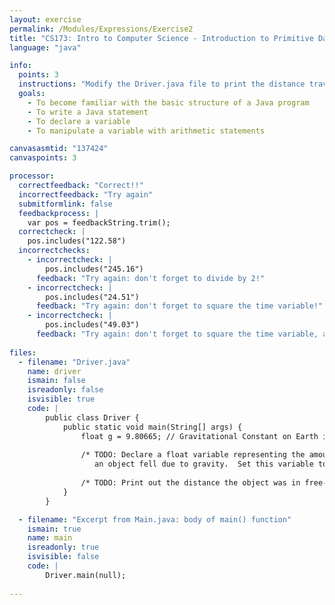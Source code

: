 ```yaml
---
layout: exercise
permalink: /Modules/Expressions/Exercise2
title: "CS173: Intro to Computer Science - Introduction to Primitive Data Types and Expressions Revisited"
language: "java"

info:
  points: 3
  instructions: "Modify the Driver.java file to print the distance traveled by an object in free-fall for 5 seconds on Earth."
  goals:
    - To become familiar with the basic structure of a Java program
    - To write a Java statement
    - To declare a variable
    - To manipulate a variable with arithmetic statements

canvasasmtid: "137424"
canvaspoints: 3

processor:  
  correctfeedback: "Correct!!" 
  incorrectfeedback: "Try again"
  submitformlink: false
  feedbackprocess: | 
    var pos = feedbackString.trim();
  correctcheck: |
    pos.includes("122.58")
  incorrectchecks:
    - incorrectcheck: |
        pos.includes("245.16")
      feedback: "Try again: don't forget to divide by 2!"    
    - incorrectcheck: |
        pos.includes("24.51")
      feedback: "Try again: don't forget to square the time variable!"       
    - incorrectcheck: |
        pos.includes("49.03")
      feedback: "Try again: don't forget to square the time variable, and divide by 2!"         
      
files:
  - filename: "Driver.java"
    name: driver
    ismain: false
    isreadonly: false
    isvisible: true
    code: | 
        public class Driver {
            public static void main(String[] args) {
                float g = 9.80665; // Gravitational Constant on Earth in m/s
                
                /* TODO: Declare a float variable representing the amount of time that 
                   an object fell due to gravity.  Set this variable to 5 seconds. */
                
                /* TODO: Print out the distance the object was in free-fall, which is (1/2) * g * time^2 */
            }
        }    

  - filename: "Excerpt from Main.java: body of main() function"
    ismain: true
    name: main
    isreadonly: true
    isvisible: false
    code: |
        Driver.main(null);
        
---
```

